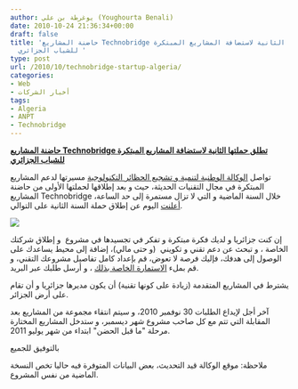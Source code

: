 ```yaml
---
author: يوغرطة بن علي (Youghourta Benali)
date: 2010-10-24 21:36:34+00:00
draft: false
title: 'حاضنة المشاريع Technobridge تطلق حملتها الثانية لاستضافة المشاريع المبتكرة
  للشباب الجزائري '
type: post
url: /2010/10/technobridge-startup-algeria/
categories:
- Web
- أخبار الشركات
tags:
- Algeria
- ANPT
- Technobridge
---
```


**[حاضنة المشاريع Technobridge تطلق حملتها الثانية لاستضافة المشاريع المبتكرة للشباب الجزائري](http://www.it-scoop.com/2010/10/technobridge-startup-algeria/)**




تواصل [الوكالة الوطنية لتنمية و تشجيع الحظائر التكنولوجية](http://www.anpt.dz/) مسيرتها لدعم المشاريع المبتكرة في مجال التقنيات الحديثة، حيث و بعد إطلاقها لحملتها الأولى من حاضنة المشاريع Technobridge خلال السنة الماضية و التي لا تزال مستمرة إلى حد الساعة، [أعلنت](http://www.facebook.com/#!/event.php?eid=148789948499815) اليوم عن إطلاق حملة السنة الثانية على التوالي.




[![](http://www.it-scoop.com/wp-content/uploads/2010/10/business-startup.jpg)
](http://www.it-scoop.com/2010/10/technobridge-startup-algeria/)


إن كنت جزائريا و لديك فكرة مبتكرة و تفكر في تجسيدها في مشروع  و إطلاق شركتك الخاصة ، و تبحث عن دعم تقني و تكويني  (و حتى مالي)، إضافة إلى محيط يساعدك على الوصول إلى هدفك، فإليك فرصة لا تعوض، قم بإعداد كامل تفاصيل مشروعك التقني، و قم بملء [الاستمارة الخاصة بذلك](http://www.anpt.dz/fiche.pdf) ، و أرسل طلبك عبر البريد.

يشترط في المشاريع المتقدمة (زيادة على كونها تقنية) أن يكون مديرها جزائريا و أن تقام على أرض الجزائر.

آخر أجل لإيداع الطلبات 30 نوفمبر 2010، و سيتم انتقاء مجموعة من المشاريع بعد المقابلة التي تتم مع كل صاحب مشروع شهر ديسمبر، و ستدخل المشاريع المختارة مرحلة "ما قبل الحضن" ابتداء من شهر يوليو 2011.

بالتوفيق للجميع

ملاحظة: موقع الوكالة قيد التحديث، بعض البيانات المتوفرة فيه حاليا تخص النسخة الماضية من نفس المشروع.
